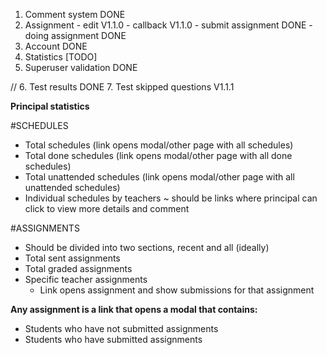 1. Comment system                               DONE
2. Assignment       - edit                      V1.1.0
                    - callback                  V1.1.0
                    - submit assignment         DONE
                    - doing assignment          DONE
3. Account                                      DONE
4. Statistics                                   [TODO]
5. Superuser validation                         DONE

//
6. Test results                                 DONE
7. Test skipped questions                       V1.1.1

**Principal statistics**

#SCHEDULES
- Total schedules (link opens modal/other page with all schedules)
- Total done schedules (link opens modal/other page with all done schedules)
- Total unattended schedules (link opens modal/other page with all unattended schedules)
- Individual schedules by teachers ~ should be links where principal can click to view more details and comment


#ASSIGNMENTS
- Should be divided into two sections, recent and all (ideally)
- Total sent assignments
- Total graded assignments
- Specific teacher assignments
	- Link opens assignment and show submissions for that assignment

**Any assignment is a link that opens a modal that contains:**
- Students who have not submitted assignments
- Students who have submitted assignments
